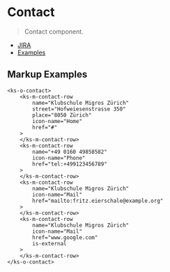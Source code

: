 # Contact

> Contact  component.

- [JIRA](https://jira.migros.net/browse/MIDUWEB-544)
- [Examples](../../pages/ContactBox.html)

## Markup Examples

```
<ks-o-contact>
    <ks-m-contact-row
        name="Klubschule Migros Zürich"
        street="Hofweiesenstrasse 350"
        place="8050 Zürich"
        icon-name="Home"
        href="#"
    >
    </ks-m-contact-row>
    <ks-m-contact-row
        name="+49 0160 49858582"
        icon-name="Phone"
        href="tel:+499123456789"
    >
    </ks-m-contact-row>
    <ks-m-contact-row
        name="Klubschule Migros Zürich"
        icon-name="Mail"
        href="mailto:fritz.eierschale@example.org"
    >
    </ks-m-contact-row>
    <ks-m-contact-row
        name="Klubschule Migros Zürich"
        icon-name="Mail"
        href="www.google.com"
        is-external
    >
    </ks-m-contact-row>
</ks-o-contact>
```
